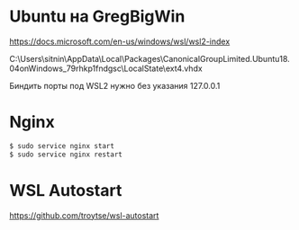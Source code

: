 # Ubuntu на GregBigWin

https://docs.microsoft.com/en-us/windows/wsl/wsl2-index

C:\Users\sitnin\AppData\Local\Packages\CanonicalGroupLimited.Ubuntu18.04onWindows_79rhkp1fndgsc\LocalState\ext4.vhdx

Биндить порты под WSL2 нужно без указания 127.0.0.1

# Nginx

```bash
$ sudo service nginx start
$ sudo service nginx restart
```

# WSL Autostart

https://github.com/troytse/wsl-autostart

